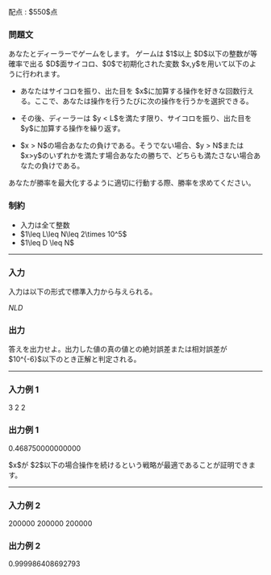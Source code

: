 
<div>

<span>

<span>

<p>
配点 : $550$点
</p>

<div>

<section>

### **問題文**

<p>
あなたとディーラーでゲームをします。
ゲームは $1$以上 $D$以下の整数が等確率で出る $D$面サイコロ、$0$で初期化された変数 $x,y$を用いて以下のように行われます。
</p>

<ul>

<li>

<p>
あなたはサイコロを振り、出た目を $x$に加算する操作を好きな回数行える。ここで、あなたは操作を行うたびに次の操作を行うかを選択できる。
</p>

</li>

<li>

<p>
その後、ディーラーは $y < L$を満たす限り、サイコロを振り、出た目を $y$に加算する操作を繰り返す。
</p>

</li>

<li>

<p>
$x > N$の場合あなたの負けである。そうでない場合、$y > N$または $x>y$のいずれかを満たす場合あなたの勝ちで、どちらも満たさない場合あなたの負けである。
</p>

</li>

</ul>

<p>
あなたが勝率を最大化するように適切に行動する際、勝率を求めてください。
</p>

</section>

</div>

<div>

<section>

### **制約**

<ul>

<li>
入力は全て整数
</li>

<li>
$1\leq L\leq N\leq 2\times 10^5$
</li>

<li>
$1\leq D \leq N$
</li>

</ul>

</section>

</div>

---

<div>

<div>

<section>

### **入力**

<p>
入力は以下の形式で標準入力から与えられる。
</p>

<div>

$N$$L$$D$
</div>

</section>

</div>

<div>

<section>

### **出力**

<p>
答えを出力せよ。出力した値の真の値との絶対誤差または相対誤差が $10^{-6}$以下のとき正解と判定される。
</p>

</section>

</div>

</div>

---

<div>

<section>

### **入力例 1**

<div>

3 2 2

</div>

</section>

</div>

<div>

<section>

### **出力例 1**

<div>

0.468750000000000

</div>

<p>
$x$が $2$以下の場合操作を続けるという戦略が最適であることが証明できます。
</p>

</section>

</div>

---

<div>

<section>

### **入力例 2**

<div>

200000 200000 200000

</div>

</section>

</div>

<div>

<section>

### **出力例 2**

<div>

0.999986408692793

</div>

</section>

</div>

</span>

</span>

</div>

